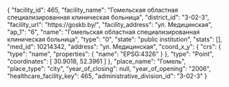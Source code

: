 {
    "facility_id": 465,
    "facility_name": "Гомельская областная специализированная клиническая больница",
    "district_id": "3-02-3",
    "facility_url": "https:\/\/goskb.by\/",
    "facility_address": "ул. Медицинская",
    "ap_1": "6",
    "name": "Гомельская областная специализированная клиническая больница",
    "type": "0",
    "state": "public institution",
    "stats": [],
    "med_id": 10214342,
    "address": "ул. Медицинская",
    "coord_x_y": {
        "crs": {
            "type": "name",
            "properties": {
                "name": "EPSG:4326"
            }
        },
        "type": "Point",
        "coordinates": [
            30.9018,
            52.3961
        ]
    },
    "place_name": "Гомель",
    "place_type": "city",
    "year_of_closing": null,
    "year_of_opening": "2006",
    "healthcare_facility_key": 465,
    "administrative_division_id": "3-02-3"
}